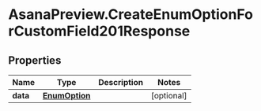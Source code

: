 # AsanaPreview.CreateEnumOptionForCustomField201Response

## Properties

Name | Type | Description | Notes
------------ | ------------- | ------------- | -------------
**data** | [**EnumOption**](EnumOption.md) |  | [optional] 


